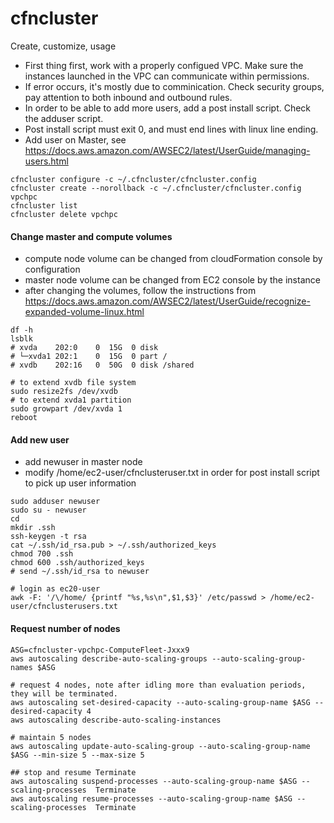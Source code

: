 # cfncluster
Create, customize, usage

- First thing first, work with a properly configued VPC. Make sure the instances launched in the VPC can communicate within permissions.
- If error occurs, it's mostly due to comminication. Check security groups, pay attention to both inbound and outbound rules.
- In order to be able to add more users, add a post install script. Check the adduser script.
- Post install script must exit 0, and must end lines with linux line ending.
- Add user on Master, see https://docs.aws.amazon.com/AWSEC2/latest/UserGuide/managing-users.html 

```
cfncluster configure -c ~/.cfncluster/cfncluster.config
cfncluster create --norollback -c ~/.cfncluster/cfncluster.config vpchpc
cfncluster list
cfncluster delete vpchpc
```

#### Change master and compute volumes
- compute node volume can be changed from cloudFormation console by configuration
- master node volume can be changed from EC2 console by the instance 
- after changing the volumes, follow the instructions from https://docs.aws.amazon.com/AWSEC2/latest/UserGuide/recognize-expanded-volume-linux.html

```
df -h
lsblk
# xvda    202:0    0  15G  0 disk
# └─xvda1 202:1    0  15G  0 part /
# xvdb    202:16   0  50G  0 disk /shared

# to extend xvdb file system
sudo resize2fs /dev/xvdb
# to extend xvda1 partition
sudo growpart /dev/xvda 1
reboot
```

#### Add new user
- add newuser in master node  
- modify /home/ec2-user/cfnclusteruser.txt in order for post install script to pick up user information 

```
sudo adduser newuser
sudo su - newuser
cd
mkdir .ssh
ssh-keygen -t rsa
cat ~/.ssh/id_rsa.pub > ~/.ssh/authorized_keys
chmod 700 .ssh
chmod 600 .ssh/authorized_keys
# send ~/.ssh/id_rsa to newuser

# login as ec20-user
awk -F: '/\/home/ {printf "%s,%s\n",$1,$3}' /etc/passwd > /home/ec2-user/cfnclusterusers.txt
```


#### Request number of nodes
```
ASG=cfncluster-vpchpc-ComputeFleet-Jxxx9
aws autoscaling describe-auto-scaling-groups --auto-scaling-group-names $ASG

# request 4 nodes, note after idling more than evaluation periods, they will be terminated.
aws autoscaling set-desired-capacity --auto-scaling-group-name $ASG --desired-capacity 4
aws autoscaling describe-auto-scaling-instances

# maintain 5 nodes
aws autoscaling update-auto-scaling-group --auto-scaling-group-name $ASG --min-size 5 --max-size 5

## stop and resume Terminate
aws autoscaling suspend-processes --auto-scaling-group-name $ASG --scaling-processes  Terminate
aws autoscaling resume-processes --auto-scaling-group-name $ASG --scaling-processes  Terminate
```
